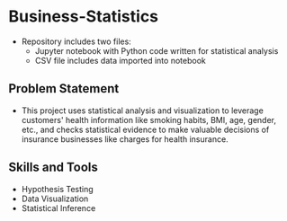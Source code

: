 # Business-Statistics
- Repository includes two files:
  - Jupyter notebook with Python code written for statistical analysis
  - CSV file includes data imported into notebook
## Problem Statement
- This project uses statistical analysis and visualization to leverage customers' health information like smoking habits, BMI, age, gender, etc., and checks statistical evidence to make valuable decisions of insurance businesses like charges for health insurance.
## Skills and Tools
- Hypothesis Testing
- Data Visualization
- Statistical Inference
